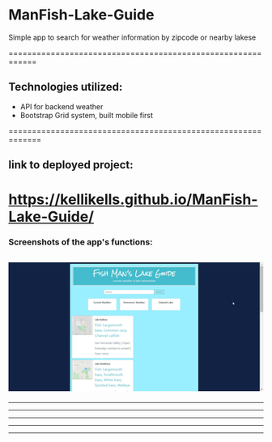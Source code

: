 # ManFish-Lake-Guide

Simple app to search for weather information by zipcode or nearby lakese


============================================================
## Technologies utilized:
- API for backend weather 
- Bootstrap Grid system, built mobile first


=============================================================
## link to deployed project:
https://kellikells.github.io/ManFish-Lake-Guide/
=============================================================
### Screenshots of the app's functions:


![initial load](assets/README/overall.jpg)
--------------------------------------------------------------

--------------------------------------------------------------

--------------------------------------------------------------

--------------------------------------------------------------

--------------------------------------------------------------

--------------------------------------------------------------


